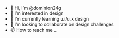 - 👋 Hi, I’m @dominion24g
- 👀 I’m interested in design
- 🌱 I’m currently learning u.i/u.x design
- 💞️ I’m looking to collaborate on design challenges
- 📫 How to reach me ...

<!---
dominion24g/dominion24g is a ✨ special ✨ repository because its `README.md` (this file) appears on your GitHub profile.
You can click the Preview link to take a look at your changes.
--->
